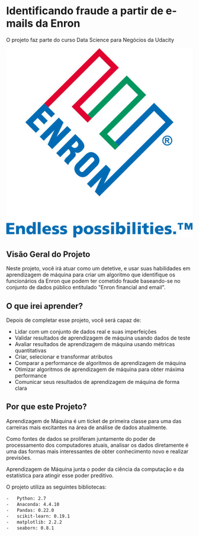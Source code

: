 # Identificando fraude a partir de e-mails da Enron

O projeto faz parte do curso Data Science para Negócios da Udacity

![alt text](https://github.com/vyniciuss/enron_machine_learning/blob/master/enron.jpg)

## Visão Geral do Projeto
Neste projeto, você irá atuar como um detetive, e usar suas habilidades em aprendizagem de máquina para criar um algoritmo que identifique os funcionários da Enron que podem ter cometido fraude baseando-se no conjunto de dados público entitulado "Enron financial and email".

## O que irei aprender?
Depois de completar esse projeto, você será capaz de:

 - Lidar com um conjunto de dados real e suas imperfeições
 - Validar resultados de aprendizagem de máquina usando dados de teste
 - Avaliar resultados de aprendizagem de máquina usando métricas quantitativas
 - Criar, selecionar e transformar atributos
 - Comparar a performance de algoritmos de aprendizagem de máquina
 - Otimizar algoritmos de aprendizagem de máquina para obter máxima performance
 - Comunicar seus resultados de aprendizagem de máquina de forma clara

## Por que este Projeto?
Aprendizagem de Máquina é um ticket de primeira classe para uma das carreiras mais excitantes na área de análise de dados atualmente.

Como fontes de dados se proliferam juntamente do poder de processamento dos computadores atuais, analisar os dados diretamente é uma das formas mais interessantes de obter conhecimento novo e realizar previsões.

Aprendizagem de Máquina junta o poder da ciência da computação e da estatística para atingir esse poder preditivo.

O projeto utiliza as seguintes bibliotecas:

    -   Python: 2.7
    -   Anaconda: 4.4.10
    -   Pandas: 0.22.0
    -   scikit-learn: 0.19.1
    -   matplotlib: 2.2.2
    -   seaborn: 0.8.1